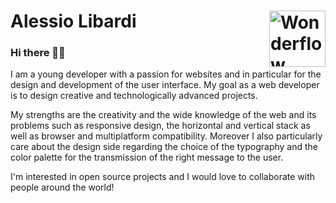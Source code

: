 # Alessio Libardi [<img src="https://svgshare.com/i/ad5.svg" alt="Wonderflow Logo" width="90" height="90" align="right">](https://www.alessiolibardi.dev)

### Hi there 👋🏻

I am a young developer with a passion for websites and in particular for the design and development of the user interface. My goal as a web developer is to design creative and technologically advanced projects.

My strengths are the creativity and the wide knowledge of the web and its problems such as responsive design, the horizontal and vertical stack as well as browser and multiplatform compatibility. Moreover I also particularly care about the design side regarding the choice of the typography and the color palette for the transmission of the right message to the user.

I'm interested in open source projects and I would love to collaborate with people around the world! 
